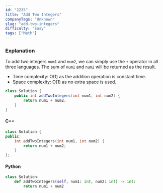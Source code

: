 ```yaml
---
id: "2235"
title: "Add Two Integers"
companyTags: "Unknown"
slug: "add-two-integers"
difficulty: "Easy"
tags: ["Math"]
---
```


### Explanation
To add two integers `num1` and `num2`, we can simply use the `+` operator in all three languages. The sum of `num1` and `num2` will be returned as the result.

- Time complexity: O(1) as the addition operation is constant time.
- Space complexity: O(1) as no extra space is used.

```java
class Solution {
    public int addTwoIntegers(int num1, int num2) {
        return num1 + num2;
    }
}
```

#### C++
```cpp
class Solution {
public:
    int addTwoIntegers(int num1, int num2) {
        return num1 + num2;
    }
};
```

#### Python
```python
class Solution:
    def addTwoIntegers(self, num1: int, num2: int) -> int:
        return num1 + num2
```